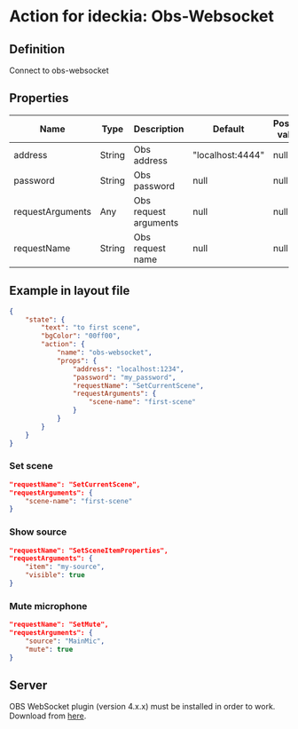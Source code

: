 # Action for ideckia: Obs-Websocket

## Definition

Connect to obs-websocket


## Properties

| Name | Type | Description | Default | Possible values |
| ----- |----- | ----- | ----- | ----- |
| address | String | Obs address | "localhost:4444" | null |
| password | String | Obs password | null | null |
| requestArguments | Any | Obs request arguments | null | null |
| requestName | String | Obs request name | null | null |


## Example in layout file

```json
{
    "state": {
        "text": "to first scene",
        "bgColor": "00ff00",
        "action": {
            "name": "obs-websocket",
            "props": {
                "address": "localhost:1234",
                "password": "my_password",
                "requestName": "SetCurrentScene",
                "requestArguments": {
                    "scene-name": "first-scene"
                }
            }
        }
    }
}
```

### Set scene

```json
"requestName": "SetCurrentScene",
"requestArguments": {
    "scene-name": "first-scene"
}
```

### Show source

```json
"requestName": "SetSceneItemProperties",
"requestArguments": {
    "item": "my-source",
    "visible": true
}
```

### Mute microphone

```json
"requestName": "SetMute",
"requestArguments": {
    "source": "MainMic",
    "mute": true
}
```

## Server

OBS WebSocket plugin (version 4.x.x) must be installed in order to work. Download from [here](https://github.com/Palakis/obs-websocket/releases).
